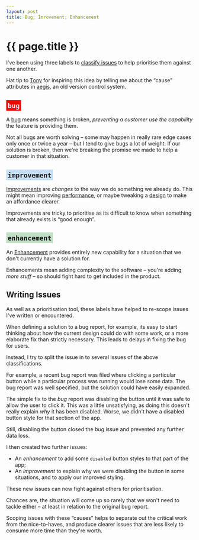 ```yaml
---
layout: post
title: Bug; Imrovement; Enhancement
---
```


# {{ page.title }}

I've been using three labels to [classify issues](/2018/06/29/analysing-900-github-issues-concern-cause/) to help prioritise them against one another.

Hat tip to [Tony](https://twitter.com/tmtm) for inspiring this idea by telling me about the “cause” attributes in [aegis](https://www.gsp.com/cgi-bin/man.cgi?section=5&topic=aecstate), an old version control system.

<h2><span style="background-color:#ee0701;color:#fff;padding:2px 4px;"><code>bug</code></span></h2>

A [bug](https://github.com/mysociety/alaveteli/labels/bug) means something is broken, _preventing a customer use the capability_ the feature is providing them.

Not all bugs are worth solving – some may happen in really rare edge cases only once or twice a year – but I tend to give bugs a lot of weight. If our solution is broken, then we're breaking the promise we made to help a customer in that situation.

<h2><span style="background-color:#c5def5;padding:2px 4px;"><code>improvement</code></span></h2>

[Improvements](https://github.com/mysociety/alaveteli/labels/improvement) are _changes_ to the way we do something we already do. This might mean improving [performance](https://github.com/mysociety/alaveteli/labels/f:performance), or maybe tweaking a [design](https://github.com/mysociety/alaveteli/labels/t:design) to make an affordance clearer.

Improvements are tricky to prioritise as its difficult to know when something that already exists is “good enough”.

<h2><span style="background-color:#c2e0c6;padding:2px 4px;"><code>enhancement</code></span></h2>

An [Enhancement](https://github.com/mysociety/alaveteli/labels/enhancement) provides entirely new capability for a situation that we don't currently have a solution for.

Enhancements mean adding complexity to the software – you're adding _more stuff_ – so should fight hard to get included in the product.

## Writing Issues

As well as a prioritisation tool, these labels have helped to re-scope issues I've written or encountered.

When defining a solution to a bug report, for example, its easy to start thinking about how the current design could do with some work, or a more elaborate fix than strictly necessary. This leads to delays in fixing the bug for users.

Instead, I try to split the issue in to several issues of the above classifications.

For example, a recent bug report was filed where clicking a particular button while a particular process was running would lose some data. The bug report was well specified, but the solution could have easily expanded.

The simple fix to the _bug_ report was disabling the button until it was safe to allow the user to click it. This was a little unsatisfying, as doing this doesn't really explain _why_ it has been disabled. Worse, we didn't have a disabled button style for that section of the app.

Still, disabling the button closed the _bug_ issue and prevented any further data loss.

I then created two further issues:

* An _enhancement_ to add some `disabled` button styles to that part of the app;
* An _improvement_ to explain why we were disabling the button in some situations, and to apply our improved styling.

These new issues can now fight against others for prioritisation.

Chances are, the situation will come up so rarely that we won't need to tackle either – at least in relation to the original bug report.

Scoping issues with these “causes” helps to separate out the critical work from the nice-to-haves, and produce clearer issues that are less likely to consume more time than they're worth.
